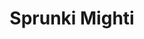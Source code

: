 ---
slug: sprunki-mighti
title: Sprunki Mighti
description: "Sprunki Mighti is an exciting online game. Play for free directly in your browser!"
icon: /images/popular_mods/Sprunki Mighti.png
url: https://wowtbc.net/sprunkin/sprunki-mighti/index.html
previewImage: /images/popular_mods/Sprunki Mighti.png
type: popular mods

# SEO配置
seo:
  title: "Sprunki Mighti - Play Free Online Game | Fun Browser Games"
  description: "Sprunki Mighti - Play this fun online game for free in your browser. No download required!"
  ogImage: "/images/popular_mods/Sprunki Mighti.png"
  keywords: "sprunki-mighti, online game, browser game, free game, popular mods game, play online"

videoUrls:
  - https://www.youtube.com/embed/example1
  - https://www.youtube.com/embed/example2

whyPlay:
  title: "Why Play Sprunki Mighti?"
  items:
    - "Immersive Gameplay: Sprunki Mighti offers an engaging and immersive gaming experience that will keep you entertained for hours"
    - "Challenging Levels: Test your skills with increasingly difficult challenges and obstacles"
    - "Beautiful Graphics: Enjoy stunning visuals and smooth animations that bring the game world to life"
    - "Regular Updates: New content and features are added regularly to keep the game fresh and exciting"
    - "Free to Play: Experience all the fun without spending a penny"
    - "Community Features: Connect with other players, share strategies, and compete for high scores"
    - "Cross-Platform: Play on any device with a web browser, no downloads required"

features:
  title: "Key Features of Sprunki Mighti"
  image: "/images/popular_mods/Sprunki Mighti.png"
  items:
    - "Intuitive Controls: Easy to learn controls make Sprunki Mighti accessible for players of all skill levels"
    - "Multiple Game Modes: Enjoy various gameplay options that provide different challenges and experiences"
    - "Character Customization: Personalize your gaming experience with unique characters and items"
    - "Achievement System: Complete special tasks to earn rewards and recognition"
    - "Leaderboards: Compete with players worldwide and see who can achieve the highest scores"

characteristics:
  title: "Game Characteristics"
  image: "/images/popular_mods/Sprunki Mighti.png"
  items:
    - "Genre: Popular mods game with elements of strategy and skill"
    - "Difficulty: Suitable for both casual gamers and those seeking a challenge"
    - "Play Time: Quick sessions or extended gameplay, depending on your preference"
    - "Art Style: Vibrant and engaging visuals that enhance the gaming experience"
    - "Sound Design: Immersive audio that complements the gameplay perfectly"

info: "Sprunki Mighti is an exciting online game that offers players a unique and engaging gaming experience. With its intuitive controls, stunning visuals, and challenging gameplay, Sprunki Mighti provides hours of entertainment for players of all ages and skill levels. Whether you're looking for a quick gaming session during a break or an extended play session, Sprunki Mighti delivers an immersive experience that will keep you coming back for more. The game features multiple levels of increasing difficulty, ensuring that players are constantly challenged as they progress. With regular updates adding new content and features, Sprunki Mighti remains fresh and exciting, providing endless entertainment options for its growing community of players."

howToPlayIntro: "Welcome to Sprunki Mighti! This guide will walk you through the basics and help you master the game. Whether you're a beginner or looking to improve your skills, these tips and instructions will enhance your gaming experience."

howToPlaySteps:
  - title: "Getting Started"
    description: "Begin your Sprunki Mighti adventure by familiarizing yourself with the controls. Use your keyboard or mouse to navigate through the game interface. The tutorial will guide you through the basic mechanics and help you understand the objectives."
  - title: "Understanding the Objectives"
    description: "In Sprunki Mighti, your main goal is to progress through levels by completing specific objectives. Each level presents unique challenges that require different strategies and approaches."
  - title: "Mastering the Controls"
    description: "Practice using the controls to improve your precision and reaction time. Sprunki Mighti requires quick reflexes and strategic thinking to overcome obstacles and defeat opponents."
  - title: "Utilizing Power-ups"
    description: "Collect power-ups throughout the game to enhance your abilities and overcome difficult challenges. Each power-up offers unique advantages that can be crucial for success."
  - title: "Developing Strategies"
    description: "As you progress in Sprunki Mighti, develop effective strategies for different scenarios. Analyze patterns, anticipate challenges, and adapt your approach to maximize your performance."

faq:
  title: "Frequently Asked Questions about Sprunki Mighti"
  items:
    - question: "Is Sprunki Mighti free to play?"
      answer: "Yes, Sprunki Mighti is completely free to play directly in your web browser. No downloads or purchases are required to enjoy the full game experience."
    - question: "Can I play Sprunki Mighti on mobile devices?"
      answer: "Yes, Sprunki Mighti is optimized for both desktop and mobile play. You can enjoy the game on any device with a web browser and internet connection."
    - question: "Are there any in-game purchases?"
      answer: "While Sprunki Mighti is free to play, there may be optional in-game purchases available for cosmetic items or additional features that don't affect core gameplay."
    - question: "How often is Sprunki Mighti updated?"
      answer: "The developers regularly update Sprunki Mighti with new content, features, and improvements based on player feedback and game performance."
    - question: "Can I play Sprunki Mighti offline?"
      answer: "Currently, Sprunki Mighti requires an internet connection to play as it's a browser-based online game."
    - question: "Is Sprunki Mighti suitable for children?"
      answer: "Yes, Sprunki Mighti is designed to be family-friendly and suitable for players of all ages."
    - question: "How do I report bugs or issues?"
      answer: "If you encounter any problems while playing Sprunki Mighti, you can report them through the game's support page or contact the developers directly through their website."
    - question: "Still Have Questions?"
      answer: "If you have additional questions about Sprunki Mighti that aren't covered in this FAQ, please visit our support center or contact our customer service team for assistance."
---